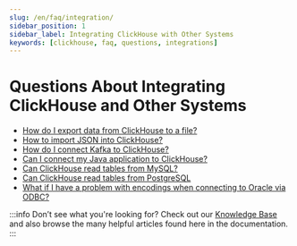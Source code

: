 ```yaml
---
slug: /en/faq/integration/
sidebar_position: 1
sidebar_label: Integrating ClickHouse with Other Systems
keywords: [clickhouse, faq, questions, integrations]
---
```


# Questions About Integrating ClickHouse and Other Systems

- [How do I export data from ClickHouse to a file?](https://clickhouse.com/docs/knowledgebase/file-export)
- [How to import JSON into ClickHouse?](/docs/en/integrations/data-ingestion/data-formats/json/intro.md)
- [How do I connect Kafka to ClickHouse?](/docs/en/integrations/data-ingestion/kafka/index.md)
- [Can I connect my Java application to ClickHouse?](/docs/en/integrations/data-ingestion/dbms/jdbc-with-clickhouse.md)
- [Can ClickHouse read tables from MySQL?](/docs/en/integrations/data-ingestion/dbms/mysql/index.md)
- [Can ClickHouse read tables from PostgreSQL](/docs/en/integrations/data-ingestion/dbms/postgresql/index.md)
- [What if I have a problem with encodings when connecting to Oracle via ODBC?](/docs/en/faq/integration/oracle-odbc.md)

:::info Don’t see what you're looking for?
Check out our [Knowledge Base](/knowledgebase/) and also browse the many helpful articles found here in the documentation.
:::
